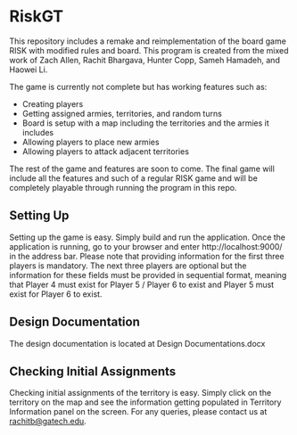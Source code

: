 # RiskGT
This repository includes a remake and reimplementation of the board game RISK with modified rules and board. This program is created from the mixed work of Zach Allen, Rachit Bhargava, Hunter Copp, Sameh Hamadeh, and Haowei Li.

The game is currently not complete but has working features such as:
- Creating players
- Getting assigned armies, territories, and random turns
- Board is setup with a map including the territories and the armies it includes
- Allowing players to place new armies
- Allowing players to attack adjacent territories

The rest of the game and features are soon to come. The final game will include all the features and such of a regular RISK game and will be completely playable through running the program in this repo.

## Setting Up
Setting up the game is easy. Simply build and run the application.
Once the application is running, go to your browser and enter http://localhost:9000/ in the address bar.
Please note that providing information for the first three players is mandatory.
The next three players are optional but the information for these fields must be provided in sequential format,
meaning that Player 4 must exist for Player 5 / Player 6 to exist and Player 5 must exist for Player 6 to exist.

## Design Documentation
The design documentation is located at Design Documentations.docx

## Checking Initial Assignments
Checking initial assignments of the territory is easy.
Simply click on the territory on the map and see the information getting populated in Territory Information panel on the screen.
For any queries, please contact us at rachitb@gatech.edu.
